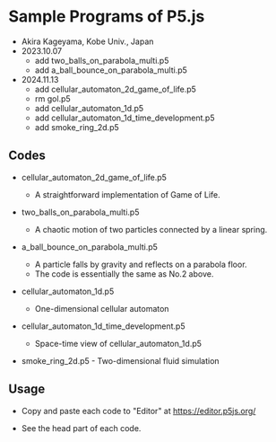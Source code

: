 # Sample Programs of P5.js

  - Akira Kageyama, Kobe Univ., Japan
  - 2023.10.07 
    - add two\_balls\_on\_parabola_multi.p5 
    - add a\_ball\_bounce\_on_parabola\_multi.p5
  - 2024.11.13
    - add cellular\_automaton\_2d\_game\_of\_life.p5
    - rm gol.p5
    - add cellular\_automaton\_1d.p5
    - add cellular\_automaton\_1d\_time\_development.p5
    - add smoke\_ring\_2d.p5

## Codes

  - cellular\_automaton\_2d\_game\_of\_life.p5
     - A straightforward implementation of Game of Life.

  - two\_balls\_on\_parabola_multi.p5 
     - A chaotic motion of two particles connected by a linear spring.

  - a\_ball\_bounce\_on_parabola\_multi.p5
     * A particle falls by gravity and reflects on a parabola floor.
     * The code is essentially the same as No.2 above.

  - cellular\_automaton\_1d.p5
	  - One-dimensional cellular automaton

  - cellular\_automaton\_1d\_time\_development.p5
    - Space-time view of cellular\_automaton\_1d.p5

  -  smoke\_ring\_2d.p5
    - Two-dimensional fluid simulation

##  Usage

  - Copy and paste each code to "Editor" at https://editor.p5js.org/

  - See the head part of each code.
